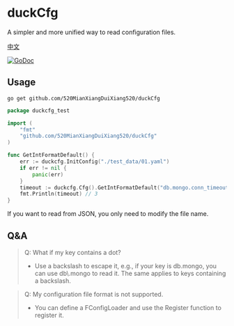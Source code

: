 # duckCfg

A simpler and more unified way to read configuration files.

[中文](./README_ZH.md)

[![GoDoc](https://camo.githubusercontent.com/ba58c24fb3ac922ec74e491d3ff57ebac895cf2deada3bf1c9eebda4b25d93da/68747470733a2f2f676f646f632e6f72672f6769746875622e636f6d2f67616d6d617a65726f2f776f726b6572706f6f6c3f7374617475732e737667)](https://pkg.go.dev/github.com/520MianXiangDuiXiang520/duckCfg)


## Usage

```shell
go get github.com/520MianXiangDuiXiang520/duckCfg
```

```go
package duckcfg_test

import (
    "fmt"
    "github.com/520MianXiangDuiXiang520/duckCfg"
)

func GetIntFormatDefault() {
    err := duckcfg.InitConfig("./test_data/01.yaml")
    if err != nil {
        panic(err)
    }
    timeout := duckcfg.Cfg().GetIntFormatDefault("db.mongo.conn_timeout", 0)
    fmt.Println(timeout) // 3
}


```

If you want to read from JSON, you only need to modify the file name.

## Q&A

> Q: What if my key contains a dot?
> * Use a backslash to escape it, e.g., if your key is db.mongo, you can use db\\.mongo to read it. The same applies to keys containing a backslash.

> Q: My configuration file format is not supported.
> * You can define a FConfigLoader and use the Register function to register it.
 
